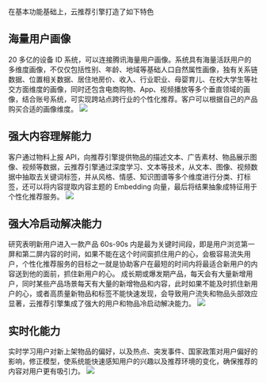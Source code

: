 在基本功能基础上，云推荐引擎打造了如下特色

## 海量用户画像
20 多亿的设备 ID 系统，可以连接腾讯海量用户画像。系统具有海量活跃用户的多维度画像，不仅仅包括性别、年龄、地域等基础人口自然属性画像，独有关系链数据、位置相关数据、居住地房价、收入、行业职业、母婴育儿、在校大学生等社交方面维度的画像，同时还包含电商购物、App、视频播放等多个垂直领域的画像，结合账号系统，可实现跨站点跨行业的个性化推荐。客户可以根据自己的产品购买合适的画像维度。
![](https://mc.qcloudimg.com/static/img/0e06fdd22a758b36a9a59858c538e547/2017-09-28_100619.png)

## 强大内容理解能力
客户通过物料上报 API，向推荐引擎提供物品的描述文本、广告素材、物品展示图像、视频等数据，云推荐引擎通过深度学习、文本等技术，从文本、图像、视频数据中抽取去关键词标签，并从风格、情感、知识图谱等多个维度进行分类、打标签，还可以将内容提取内容主题的 Embedding 向量，最后将结果抽象成特征用于个性化推荐服务。
![](https://mc.qcloudimg.com/static/img/ad6533f0d29ee1f2645873caff8b7789/132.png)

## 强大冷启动解决能力
研究表明新用户进入一款产品 60s-90s 内是最为关键时间段，即是用户浏览第一屏和第二屏内容的时间，如果不能在这个时间窗抓住用户的心，会极容易流失用户，个性化推荐服务的目标之一就是协助客户在最短的时间内将最适合新用户的内容送到他的面前，抓住新用户的心。
成长期或爆发期产品，每天会有大量新增用户，同时某些产品场景每天有大量的新增物品和内容，此时如果不能及时抓住新用户的心，或者高质量新物品和标签不能快速发现，会导致用户流失和物品头部效应显著，云推荐引擎集成了强大的用户和物品冷启动解决能力。
![](https://mc.qcloudimg.com/static/img/6cbd86e3703b22e805895ddd9de76ad5/1.png)

## 实时化能力
实时学习用户对新上架物品的偏好，以及热点、突发事件、国家政策对用户偏好的影响，修正模型，使系统能快速感知用户的兴趣以及推荐环境的变化，确保推荐的内容对用户更有吸引力。
![](https://mc.qcloudimg.com/static/img/8f67b96b8c6f12de28aadc4ff7068171/2.png)